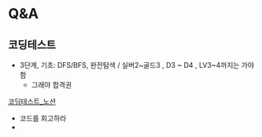 # Q&A
## 코딩테스트
- 3단계, 기초: DFS/BFS, 완전탐색 / 실버2~골드3 , D3 ~ D4 , LV3~4까지는 가야함
  - 그래야 합격권

[코딩테스트_노션](https://www.notion.so/hg-edu/9dcec42c6e934940968d53e51488e38a)

- 코드를 회고하라
- 